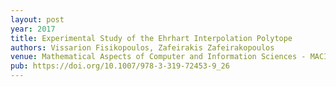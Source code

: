```yaml
---
layout: post
year: 2017
title: Experimental Study of the Ehrhart Interpolation Polytope
authors: Vissarion Fisikopoulos, Zafeirakis Zafeirakopoulos
venue: Mathematical Aspects of Computer and Information Sciences - MACIS 2017
pub: https://doi.org/10.1007/978-3-319-72453-9_26
---
```

